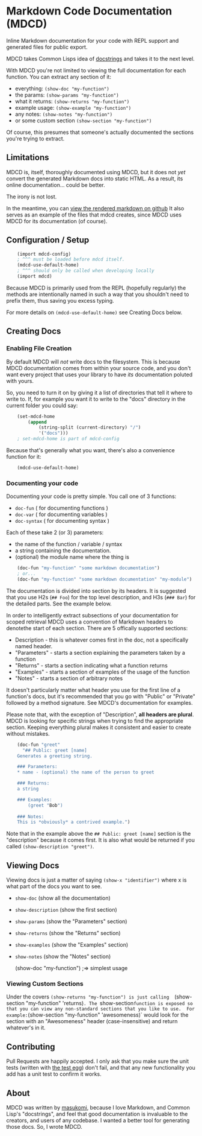 # Markdown Code Documentation (MDCD)

Inline Markdown documentation for your code with REPL support and generated
files for public export.

MDCD takes Common Lisps idea of [docstrings](http://en.wikipedia.org/wiki/Docstring#Lisp) 
and takes it to the next level. 

With MDCD you're not limited to viewing the full documentation for each function. 
You can extract any section of it: 

* everything: `(show-doc "my-function")`
* the params: `(show-params "my-function")` 
* what it returns: `(show-returns "my-function")`
* example usage: `(show-example "my-function")`
* any notes: `(show-notes "my-function")`
* or some custom section `(show-section "my-function")`

Of course, this presumes that someone's actually documented the sections you're
trying to extract.

## Limitations
MDCD is, itself, thoroughly documented using MDCD, but it does not 
*yet* convert the generated Markdown docs into static HTML. As a 
result, its online documentation... could be better.

The irony is not lost. 

In the meantime, you can [view the rendered markdown on github](https://github.com/masukomi/mdcd/tree/master/docs/functions) It also serves as an example of 
the files that mdcd creates, since MDCD uses MDCD for its documentation (of
course).


## Configuration / Setup

```scheme
	(import mdcd-config) 
	; ^^^ must be loaded before mdcd itself.
	(mdcd-use-default-home) 
	; ^^^ should only be called when developing locally
	(import mdcd)
```

Because MDCD is primarily used from the REPL (hopefully regularly)
the methods are intentionally named in such a way that you shouldn't 
need to prefix them, thus saving you excess typing.

For more details on `(mdcd-use-default-home)` see Creating Docs below.


## Creating Docs

### Enabling File Creation
By default MDCD will _not_ write docs to the filesystem. This is because 
MDCD documentation comes from within your source code, and you
don't want every project that uses your library to have _its_ documentation
poluted with yours. 

So, you need to turn it on by giving it a list of directories that tell it
where to write to. If, for example you want it to write to the "docs" 
directory in the current folder you could say: 

```scheme
	(set-mdcd-home 
		(append 
			(string-split (current-directory) "/")
			'("docs")))
	; set-mdcd-home is part of mdcd-config
```

Because that's generally what you want, there's also a convenience function for
it:

```scheme
	(mdcd-use-default-home)
```

### Documenting your code

Documenting your code is pretty simple. You call one of 3 functions: 

* `doc-fun` ( for documenting functions )
* `doc-var` ( for documenting variables )
* `doc-syntax` ( for documenting syntax )

Each of these take 2 (or 3) parameters: 

* the name of the function / variable / syntax
* a string containing the documentation.
* (optional) the module name where the thing is

```scheme
	(doc-fun "my-function" "some markdown documentation")
	; or...
	(doc-fun "my-function" "some markdown documentation" "my-module")
```

The documentation is divided into section by its headers. It is suggested that
you use H2s (`## Foo`) for the top level description, and H3s (`### Bar`) for the detailed parts. See
the example below.

In order to intelligently extract subsections of your documentation for scoped 
retrieval MDCD uses a convention of Markdown headers to denotethe start of each 
section. There are 5 offically supported sections: 

* Description - this is whatever comes first in the doc, not a specifically
  named header.
* "Parameters" - starts a section explaining the parameters
  taken by a function
* "Returns" - starts a section indicating what a function returns
* "Examples" - starts a section of examples of the usage of the function
* "Notes" - starts a section of arbitrary notes

It doesn't particularly matter what header you use for the first 
line of a function's docs, but it's recommended that you go with 
"Public" or "Private" followed by a method signature. See MDCD's 
documentation for examples.

Please note that, with the exception of "Description", **all headers are plural**.
MDCD is looking for specific strings when trying to find the appropriate
section. Keeping everything plural makes it consistent and easier to create
without mistakes.

```scheme
	(doc-fun "greet"
	  "## Public: greet [name]
	Generates a greeting string.

	### Parameters:
	* name - (optional) the name of the person to greet

	### Returns:
	a string

	### Examples:
	    (greet "Bob")
	
	### Notes:
	This is *obviously* a contrived example.")
```

Note that in the example above the `## Public: greet [name]` section is the 
"description" because it comes first. It is also what would be returned if 
you called `(show-description "greet")`.


## Viewing Docs
Viewing docs is just a matter of saying `(show-x "identifier")` where x is what
part of the docs you want to see.

* `show-doc` (show all the documentation)
* `show-description` (show the first section)
* `show-params` (show the "Parameters" section)
* `show-returns` (show the "Returns" section)
* `show-examples` (show the "Examples" section)
* `show-notes` (show the "Notes" section)


	(show-doc "my-function") ;=> simplest usage 

### Viewing Custom Sections

Under the covers `(show-returns "my-function") is just calling 
`(show-section "my-function" 'returns)`. The `show-section` function is
exposed so that you can view any non-standard sections that you like to use. 
For example: `(show-section "my-function" 'awesomeness)` would look for the
section with an "Awesomeness" header (case-insensitive) and return whatever's 
in it.


## Contributing
Pull Requests are happily accepted. I only ask that you make sure the unit tests 
(written with [the test egg](http://wiki.call-cc.org/eggref/4/test)) don't fail, 
and that any new functionality you add has a unit test to confirm it works. 

## About
MDCD was written by [masukomi](http://masukomi.org), because I love Markdown,
and Common Lisp's "docstrings", and feel that good documentation is invaluable 
to the creators, and users of any codebase. I wanted a better
tool for generating those docs. So, I wrote MDCD.

